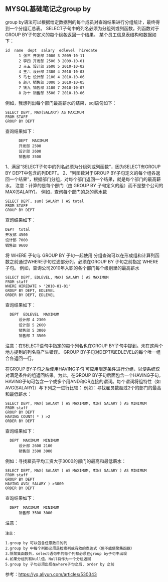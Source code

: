 ## MYSQL基础笔记之group by
group by语法可以根据给定数据列的每个成员对查询结果进行分组统计，最终得到一个分组汇总表。
SELECT子句中的列名必须为分组列或列函数。列函数对于GROUP BY子句定义的每个组各返回一个结果。
某个员工信息表结构和数据如下：
```
id  name  dept  salary  edlevel  hiredate 
      1 张三 开发部 2000 3 2009-10-11
      2 李四 开发部 2500 3 2009-10-01
      3 王五 设计部 2600 5 2010-10-02
      4 王六 设计部 2300 4 2010-10-03
      5 马七 设计部 2100 4 2010-10-06
      6 赵八 销售部 3000 5 2010-10-05
      7 钱九 销售部 3100 7 2010-10-07
      8 孙十 销售部 3500 7 2010-10-06 
```
例如，我想列出每个部门最高薪水的结果，sql语句如下：
```
SELECT DEPT, MAX(SALARY) AS MAXIMUM
FROM STAFF
GROUP BY DEPT
```
查询结果如下：
```
      DEPT  MAXIMUM 
      开发部 2500
      设计部 2600
      销售部 3500
```
1、满足“SELECT子句中的列名必须为分组列或列函数”，因为SELECT有GROUP BY DEPT中包含的列DEPT。
2、“列函数对于GROUP BY子句定义的每个组各返回一个结果”，根据部门分组，对每个部门返回一个结果，就是每个部门的最高薪水。
注意：计算的是每个部门（由 GROUP BY 子句定义的组）而不是整个公司的 MAX(SALARY)。
例如，查询每个部门的总的薪水数
```
SELECT DEPT, sum( SALARY ) AS total
FROM STAFF
GROUP BY DEPT
```
查询结果如下：
```
DEPT  total 
开发部 4500
设计部 7000
销售部 9600
```
将 WHERE 子句与 GROUP BY 子句一起使用
分组查询可以在形成组和计算列函数之前通过WHERE子句过滤部分列。必须在GROUP BY 子句之前指定 WHERE 子句。
例如，查询公司2010年入职的各个部门每个级别里的最高薪水
```
SELECT DEPT, EDLEVEL, MAX( SALARY ) AS MAXIMUM
FROM staff
WHERE HIREDATE > '2010-01-01'
GROUP BY DEPT, EDLEVEL
ORDER BY DEPT, EDLEVEL
```
查询结果如下：
```
  DEPT  EDLEVEL  MAXIMUM 
      设计部 4 2300
      设计部 5 2600
      销售部 5 3000
      销售部 7 3500
```      
注意：在SELECT语句中指定的每个列名也在GROUP BY子句中提到。未在这两个地方提到的列名将产生错误。
GROUP BY子句对DEPT和EDLEVEL的每个唯一组合各返回一行。

在GROUP BY子句之后使用HAVING子句
可应用限定条件进行分组，以便系统仅对满足条件的组返回结果。为此，在GROUP BY子句后面包含一个HAVING子句。HAVING子句可包含一个或多个用AND和OR连接的谓词。每个谓词将组特性（如AVG(SALARY)）与下列之一进行比较：
例如：寻找雇员数超过2个的部门的最高和最低薪水：
```
SELECT DEPT, MAX( SALARY ) AS MAXIMUM, MIN( SALARY ) AS MINIMUM
FROM staff
GROUP BY DEPT
HAVING COUNT( * ) >2
ORDER BY DEPT
```
查询结果如下：
```
  DEPT  MAXIMUM  MINIMUM 
      设计部 2600 2100
      销售部 3500 3000
 ```     
例如：寻找雇员平均工资大于3000的部门的最高和最低薪水：
```
SELECT DEPT, MAX( SALARY ) AS MAXIMUM, MIN( SALARY ) AS MINIMUM
FROM staff
GROUP BY DEPT
HAVING AVG( SALARY ) >3000
ORDER BY DEPT
```
查询结果如下：
```
  DEPT  MAXIMUM  MINIMUM 
      销售部 3500 3000
```      
注意：
```
注意：

1.group by 可以包含任意数目的列
2.group by 中每个列都必须是检索列或有效的表达式（但不能使聚集函数）
3.除聚集函数外，select语句中的每个列都必须在group by子句中出现
4.如果分组列有Null值，Null将作为一个分组返回
5.group by 子句必须出现在where子句之后, order by 之前
```
参考：https://yq.aliyun.com/articles/530343
